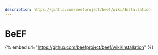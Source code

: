 ```yaml
---
description: https://github.com/beefproject/beef/wiki/Installation
---
```


# BeEF

{% embed url="https://github.com/beefproject/beef/wiki/Installation" %}
